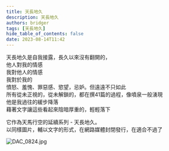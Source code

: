 ```yaml
---
title: 天長地久
description: 天長地久
authors: bridger
tags: [天長地久]
hide_table_of_contents: false
date: 2023-08-14T11:42
---
```


天長地久是自我接露，長久以來沒有翻開的，    
他人對我的情感    
我對他人的情感    
我對於我的  
憤怒、羞愧、罪惡感、慾望，忌妒。但遠遠不只如此  
所有從未正視的，從未解鎖的，都在撰41篇的過程，像噴泉一般湧現  
他是我過往的緩步降落  
藉著文字讓這些看起來陰暗厚重的，輕輕落下  

它作為天馬行空的延續系列 - 天長地久。  
以同樣圖片，輔以文字的形式，在網路媒體封閉發行，在適合不過了  
 
<!-- truncate -->

![DAC_0824.jpg](https://e.brid.pw/i/2023/08/14/j0v1ia-2.webp)
